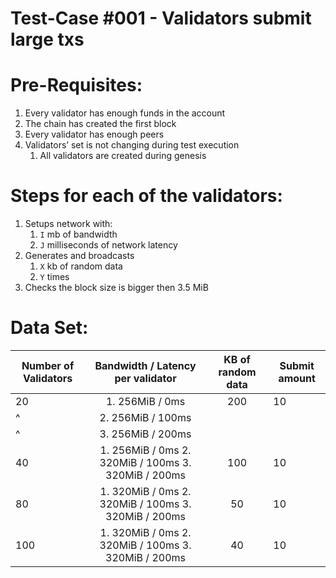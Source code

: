 # Test-Case #001 - Validators submit large txs

# Pre-Requisites:

1. Every validator has enough funds in the account
2. The chain has created the first block
3. Every validator has enough peers
4. Validators’ set is not changing during test execution
    1. All validators are created during genesis

# Steps for each of the validators:

1. Setups network with:
    1. `I` mb of bandwidth
    2. `J` milliseconds of network latency
2. Generates and broadcasts
    1. `X` kb of random data
    2. `Y` times
3. Checks the block size is bigger then 3.5 MiB

# Data Set:

| Number of Validators | Bandwidth / Latency per validator | KB of random data | Submit amount |
| --- | :---: | :---: | --- |
| 20  | 1. 256MiB / 0ms   | 200 | 10 |
|^    |   2. 256MiB / 100ms | | 
|^    |   3. 256MiB / 200ms | |
| 40 | 1. 256MiB / 0ms 2. 320MiB / 100ms 3. 320MiB / 200ms | 100 | 10 |
| 80 | 1. 320MiB / 0ms 2. 320MiB / 100ms 3. 320MiB / 200ms | 50 | 10 |
| 100 | 1. 320MiB / 0ms 2. 320MiB / 100ms 3. 320MiB / 200ms | 40 | 10 |